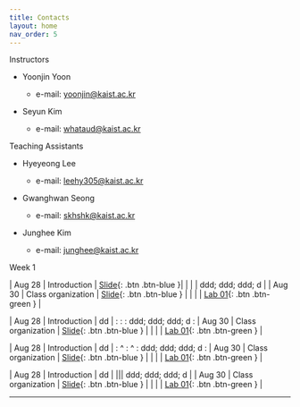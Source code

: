 ```yaml
---
title: Contacts
layout: home
nav_order: 5
---
```


Instructors

  - Yoonjin Yoon
      - e-mail: yoonjin@kaist.ac.kr
  
  - Seyun Kim
      - e-mail: whataud@kaist.ac.kr


Teaching Assistants

  - Hyeyeong Lee
      - e-mail: leehy305@kaist.ac.kr
  
  - Gwanghwan Seong
      - e-mail: skhshk@kaist.ac.kr
  
  - Junghee Kim
      - e-mail: junghee@kaist.ac.kr



Week 1

| Aug 28     | Introduction              | [Slide](https://docs.google.com/presentation/d/1JH9mf-DmNgxgPbPEeUceDfpC8UEKxIC3ly7QS_4_1oI/edit#slide=id.g610d9f86d0_0_5){: .btn .btn-blue }|
|            |                           | ddd;  ddd;  ddd;  d |
| Aug 30     | Class organization        | [Slide](https://docs.google.com/presentation/d/1JH9mf-DmNgxgPbPEeUceDfpC8UEKxIC3ly7QS_4_1oI/edit#slide=id.g610d9f86d0_0_5){: .btn .btn-blue }         |
|            |                           | [Lab 01](https://drive.google.com/file/d/16fcSSeWqr_ERq6-mJACPq145Ex77emAn/view){: .btn .btn-green }       |


| Aug 28     | Introduction              | dd |
:            :                           : ddd;  ddd;  ddd;  d :
| Aug 30     | Class organization        | [Slide](https://docs.google.com/presentation/d/1JH9mf-DmNgxgPbPEeUceDfpC8UEKxIC3ly7QS_4_1oI/edit#slide=id.g610d9f86d0_0_5){: .btn .btn-blue }         |
|            |                           | [Lab 01](https://drive.google.com/file/d/16fcSSeWqr_ERq6-mJACPq145Ex77emAn/view){: .btn .btn-green }       |


| Aug 28     | Introduction              | dd |
:     ^       :              ^             : ddd;  ddd;  ddd;  d :
| Aug 30     | Class organization        | [Slide](https://docs.google.com/presentation/d/1JH9mf-DmNgxgPbPEeUceDfpC8UEKxIC3ly7QS_4_1oI/edit#slide=id.g610d9f86d0_0_5){: .btn .btn-blue }         |
|            |                           | [Lab 01](https://drive.google.com/file/d/16fcSSeWqr_ERq6-mJACPq145Ex77emAn/view){: .btn .btn-green }       |


| Aug 28     | Introduction              | dd |
||| ddd;  ddd;  ddd;  d |
| Aug 30     | Class organization        | [Slide](https://docs.google.com/presentation/d/1JH9mf-DmNgxgPbPEeUceDfpC8UEKxIC3ly7QS_4_1oI/edit#slide=id.g610d9f86d0_0_5){: .btn .btn-blue }         |
|            |                           | [Lab 01](https://drive.google.com/file/d/16fcSSeWqr_ERq6-mJACPq145Ex77emAn/view){: .btn .btn-green }       |


----

[^1]: [It can take up to 10 minutes for changes to your site to publish after you push the changes to GitHub](https://docs.github.com/en/pages/setting-up-a-github-pages-site-with-jekyll/creating-a-github-pages-site-with-jekyll#creating-your-site).

[Just the Docs]: https://just-the-docs.github.io/just-the-docs/
[GitHub Pages]: https://docs.github.com/en/pages
[README]: https://github.com/just-the-docs/just-the-docs-template/blob/main/README.md
[Jekyll]: https://jekyllrb.com
[GitHub Pages / Actions workflow]: https://github.blog/changelog/2022-07-27-github-pages-custom-github-actions-workflows-beta/
[use this template]: https://github.com/just-the-docs/just-the-docs-template/generate
